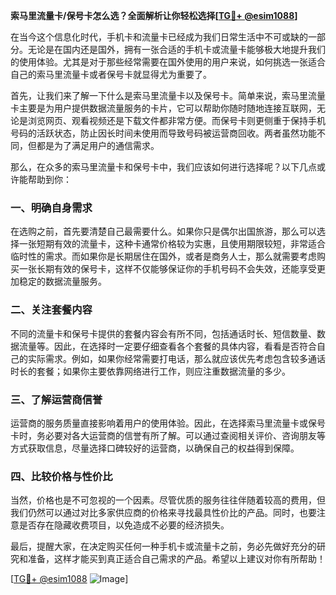 **索马里流量卡/保号卡怎么选？全面解析让你轻松选择[[TG💪+ @esim1088](https://t.me/s/esim1088)]**

在当今这个信息化时代，手机卡和流量卡已经成为我们日常生活中不可或缺的一部分。无论是在国内还是国外，拥有一张合适的手机卡或流量卡能够极大地提升我们的使用体验。尤其是对于那些经常需要在国外使用的用户来说，如何挑选一张适合自己的索马里流量卡或者保号卡就显得尤为重要了。

首先，让我们来了解一下什么是索马里流量卡以及保号卡。简单来说，索马里流量卡主要是为用户提供数据流量服务的卡片，它可以帮助你随时随地连接互联网，无论是浏览网页、观看视频还是下载文件都非常方便。而保号卡则更侧重于保持手机号码的活跃状态，防止因长时间未使用而导致号码被运营商回收。两者虽然功能不同，但都是为了满足用户的通信需求。

那么，在众多的索马里流量卡和保号卡中，我们应该如何进行选择呢？以下几点或许能帮助到你：

### 一、明确自身需求

在选购之前，首先要清楚自己最需要什么。如果你只是偶尔出国旅游，那么可以选择一张短期有效的流量卡，这种卡通常价格较为实惠，且使用期限较短，非常适合临时性的需求。而如果你是长期居住在国外，或者是商务人士，那么就需要考虑购买一张长期有效的保号卡，这样不仅能够保证你的手机号码不会失效，还能享受更加稳定的数据流量服务。

### 二、关注套餐内容

不同的流量卡和保号卡提供的套餐内容会有所不同，包括通话时长、短信数量、数据流量等。因此，在选择时一定要仔细查看各个套餐的具体内容，看看是否符合自己的实际需求。例如，如果你经常需要打电话，那么就应该优先考虑包含较多通话时长的套餐；如果你主要依靠网络进行工作，则应注重数据流量的多少。

### 三、了解运营商信誉

运营商的服务质量直接影响着用户的使用体验。因此，在选择索马里流量卡或保号卡时，务必要对各大运营商的信誉有所了解。可以通过查阅相关评价、咨询朋友等方式获取信息，尽量选择口碑较好的运营商，以确保自己的权益得到保障。

### 四、比较价格与性价比

当然，价格也是不可忽视的一个因素。尽管优质的服务往往伴随着较高的费用，但我们仍然可以通过对比多家供应商的价格来寻找最具性价比的产品。同时，也要注意是否存在隐藏收费项目，以免造成不必要的经济损失。

最后，提醒大家，在决定购买任何一种手机卡或流量卡之前，务必先做好充分的研究和准备，这样才能买到真正适合自己需求的产品。希望以上建议对你有所帮助！

[[TG💪+ @esim1088](https://t.me/s/esim1088) ![Image](https://i.postimg.cc/4NQfJmqS/Snipaste-2025-05-13-00-14-12.png)]